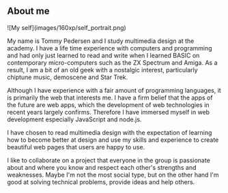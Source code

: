 About me
--------
<aside>
![My self](images/160xp/self_portrait.png)
</aside>

My name is Tommy Pedersen and I study multimedia design at the academy. I have a life time experience with computers and programming and had only just learned to read and write when I learned BASIC on contemporary micro-computers such as the ZX Spectrum and Amiga. As a result, I am a bit of an old geek with a nostalgic interest, particularly chiptune music, demoscene and Star Trek.

Although I have experience with a fair amount of programming languages, it is primarily the web that interests me. I have a firm belief that the apps of the future are web apps, which the development of web technologies in recent years largely confirms. Therefore I have immersed myself in web development especially JavaScript and node.js.

I have chosen to read multimedia design with the expectation of learning how to become better at design and use my skills and experience to create beautiful web pages that users are happy to use.

I like to collaborate on a project that everyone in the group is passionate about and where you know and respect each other's strengths and weaknesses. Maybe I'm not the most social type, but on the other hand I'm good at solving technical problems, provide ideas and help others.